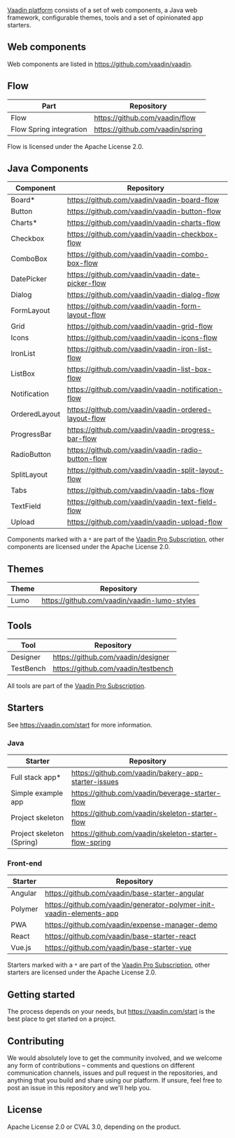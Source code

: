 [Vaadin platform](https://vaadin.com/platformn) consists of a set of web components, a Java web framework, configurable themes, tools and a set of opinionated app starters.

## Web components
Web components are listed in https://github.com/vaadin/vaadin.

## Flow
| Part | Repository |
|------|------------|
| Flow | https://github.com/vaadin/flow |
| Flow Spring integration | https://github.com/vaadin/spring |

Flow is licensed under the Apache License 2.0.

## Java Components
| Component | Repository |
|-----------|------------|
| Board* | https://github.com/vaadin/vaadin-board-flow | 
| Button | https://github.com/vaadin/vaadin-button-flow |
| Charts* | https://github.com/vaadin/vaadin-charts-flow |
| Checkbox | https://github.com/vaadin/vaadin-checkbox-flow |
| ComboBox | https://github.com/vaadin/vaadin-combo-box-flow |
| DatePicker | https://github.com/vaadin/vaadin-date-picker-flow |
| Dialog | https://github.com/vaadin/vaadin-dialog-flow |
| FormLayout | https://github.com/vaadin/vaadin-form-layout-flow | 
| Grid | https://github.com/vaadin/vaadin-grid-flow |
| Icons | https://github.com/vaadin/vaadin-icons-flow |
| IronList | https://github.com/vaadin/vaadin-iron-list-flow |
| ListBox | https://github.com/vaadin/vaadin-list-box-flow |
| Notification | https://github.com/vaadin/vaadin-notification-flow |
| OrderedLayout | https://github.com/vaadin/vaadin-ordered-layout-flow | 
| ProgressBar | https://github.com/vaadin/vaadin-progress-bar-flow |
| RadioButton | https://github.com/vaadin/vaadin-radio-button-flow | 
| SplitLayout | https://github.com/vaadin/vaadin-split-layout-flow |
| Tabs | https://github.com/vaadin/vaadin-tabs-flow |
| TextField | https://github.com/vaadin/vaadin-text-field-flow |
| Upload | https://github.com/vaadin/vaadin-upload-flow |

Components marked with a `*` are part of the [Vaadin Pro Subscription](https://vaadin.com/pricing), other components are licensed under the Apache License 2.0. 

## Themes
| Theme | Repository |
|-------|------------|
| Lumo | https://github.com/vaadin/vaadin-lumo-styles |

## Tools
| Tool | Repository |
|------|------------|
| Designer | https://github.com/vaadin/designer | 
| TestBench | https://github.com/vaadin/testbench | 

All tools are part of the [Vaadin Pro Subscription](https://vaadin.com/pricing).

## Starters
See https://vaadin.com/start for more information.

### Java
| Starter | Repository |
|---------|------------|
| Full stack app* | https://github.com/vaadin/bakery-app-starter-issues |
| Simple example app | https://github.com/vaadin/beverage-starter-flow |
| Project skeleton | https://github.com/vaadin/skeleton-starter-flow |
| Project skeleton (Spring) | https://github.com/vaadin/skeleton-starter-flow-spring |

### Front-end
| Starter | Repository |
|---------|------------|
| Angular | https://github.com/vaadin/base-starter-angular |
| Polymer | https://github.com/vaadin/generator-polymer-init-vaadin-elements-app |
| PWA | https://github.com/vaadin/expense-manager-demo |
| React | https://github.com/vaadin/base-starter-react | 
| Vue.js | https://github.com/vaadin/base-starter-vue |

Starters marked with a `*` are part of the [Vaadin Pro Subscription](https://vaadin.com/pricing), other starters are licensed under the Apache License 2.0. 

## Getting started

The process depends on your needs, but <https://vaadin.com/start> is the best place to get started on a project.

## Contributing

We would absolutely love to get the community involved, and we welcome any form of contributions – comments and questions on different communication channels, issues and pull request in the repositories, and anything that you build and share using our platform. If unsure, feel free to post an issue in this repository and we'll help you.

## License

Apache License 2.0 or CVAL 3.0, depending on the product.
